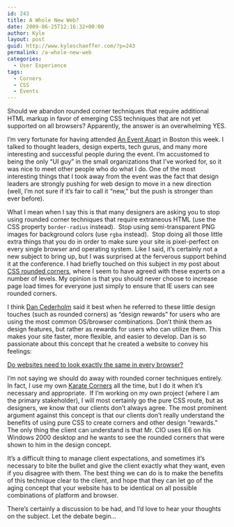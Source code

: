 ```yaml
---
id: 243
title: A Whole New Web?
date: 2009-06-25T12:16:32+00:00
author: Kyle
layout: post
guid: http://www.kyleschaeffer.com/?p=243
permalink: /a-whole-new-web
categories:
  - User Experience
tags:
  - Corners
  - CSS
  - Events
---
```

Should we abandon rounded corner techniques that require additional HTML markup in favor of emerging CSS techniques that are not yet supported on all browsers? Apparently, the answer is an overwhelming YES.

I’m very fortunate for having attended [An Event Apart](http://www.aneventapart.com) in Boston this week. I talked to thought leaders, design experts, tech gurus, and many more interesting and successful people during the event. I’m accustomed to being the only “UI guy” in the small organizations that I’ve worked for, so it was nice to meet other people who do what I do. One of the most interesting things that I took away from the event was the fact that design leaders are strongly pushing for web design to move in a new direction (well, I’m not sure if it’s fair to call it “new,” but the push is stronger than ever before).

What I mean when I say this is that many designers are asking you to stop using rounded corner techniques that require extraneous HTML (use the CSS property `border-radius` instead).  Stop using semi-transparent PNG images for background colors (use `rgba` instead).  Stop doing all those little extra things that you do in order to make sure your site is pixel-perfect on every single browser and operating system. Like I said, it’s certainly not a new subject to bring up, but I was surprised at the ferverous support behind it at the conference. I had briefly touched on this subject in my post about [CSS rounded corners](/rounded-corners-in-mozilla-and-safari), where I seem to have agreed with these experts on a number of levels. My opinion is that you should never choose to increase page load times for everyone just simply to ensure that IE users can see rounded corners.

I think [Dan Cederholm](http://www.simplebits.com/) said it best when he referred to these little design touches (such as rounded corners) as “design rewards” for users who are using the most common OS/browser combinations. Don’t think them as design features, but rather as rewards for users who can utilize them. This makes your site faster, more flexible, and easier to develop. Dan is so passionate about this concept that he created a website to convey his feelings:

[Do websites need to look exactly the same in every browser?](http://dowebsitesneedtolookexactlythesameineverybrowser.com/)

I’m not saying we should do away with rounded corner techniques entirely. In fact, I use my own [Karate Corners](/karate-corners-easy-rounded-corners-xhtml-no-script) all the time, but I do it when it’s necessary and appropriate.  If I’m working on my own project (where I am the primary stakeholder), I will most certainly go the pure CSS route, but as designers, we know that our clients don’t always agree. The most prominent argument against this concept is that our clients don’t really understand the benefits of using pure CSS to create corners and other design “rewards.” The only thing the client can understand is that Mr. CIO uses IE6 on his Windows 2000 desktop and he wants to see the rounded corners that were shown to him in the design concept.

It’s a difficult thing to manage client expectations, and sometimes it’s necessary to bite the bullet and give the client exactly what they want, even if you disagree with them. The best thing we can do is to make the benefits of this technique clear to the client, and hope that they can let go of the aging concept that your website has to be identical on all possible combinations of platform and browser.

There’s certainly a discussion to be had, and I’d love to hear your thoughts on the subject. Let the debate begin&hellip;
